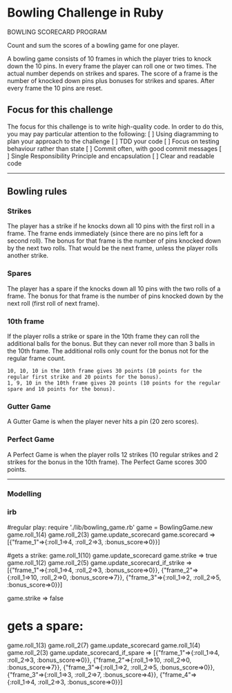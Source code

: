 Bowling Challenge in Ruby
=================

BOWLING SCORECARD PROGRAM


Count and sum the scores of a bowling game for one player.

A bowling game consists of 10 frames in which the player tries to knock down the 10 pins.
In every frame the player can roll one or two times. The actual number depends on strikes and spares. The score of a frame is the number of knocked down pins plus bonuses for strikes and spares. After every frame the 10 pins are reset.


## Focus for this challenge
The focus for this challenge is to write high-quality code.
In order to do this, you may pay particular attention to the following:
[ ] Using diagramming to plan your approach to the challenge
[ ] TDD your code
[ ] Focus on testing behaviour rather than state
[ ] Commit often, with good commit messages
[ ] Single Responsibility Principle and encapsulation
[ ] Clear and readable code

---
## Bowling rules

### Strikes

The player has a strike if he knocks down all 10 pins with the first roll in a frame. The frame ends immediately (since there are no pins left for a second roll). The bonus for that frame is the number of pins knocked down by the next two rolls. That would be the next frame, unless the player rolls another strike.

### Spares

The player has a spare if the knocks down all 10 pins with the two rolls of a frame. The bonus for that frame is the number of pins knocked down by the next roll (first roll of next frame).

### 10th frame

If the player rolls a strike or spare in the 10th frame they can roll the additional balls for the bonus. But they can never roll more than 3 balls in the 10th frame. The additional rolls only count for the bonus not for the regular frame count.

    10, 10, 10 in the 10th frame gives 30 points (10 points for the regular first strike and 20 points for the bonus).
    1, 9, 10 in the 10th frame gives 20 points (10 points for the regular spare and 10 points for the bonus).

### Gutter Game

A Gutter Game is when the player never hits a pin (20 zero scores).

### Perfect Game

A Perfect Game is when the player rolls 12 strikes (10 regular strikes and 2 strikes for the bonus in the 10th frame). The Perfect Game scores 300 points.

---

### Modelling


### irb
#regular play:
require './lib/bowling_game.rb'
game = BowlingGame.new
game.roll_1(4)
game.roll_2(3)
game.update_scorecard
game.scorecard
=> [{"frame_1"=>{:roll_1=>4, :roll_2=>3, :bonus_score=>0}}]

#gets a strike:
game.roll_1(10)
game.update_scorecard
game.strike
=> true
game.roll_1(2)
game.roll_2(5)
game.update_scorecard_if_strike
=>
[{"frame_1"=>{:roll_1=>4, :roll_2=>3, :bonus_score=>0}}, {"frame_2"=>{:roll_1=>10, :roll_2=>0, :bonus_score=>7}}, {"frame_3"=>{:roll_1=>2, :roll_2=>5, :bonus_score=>0}}]

game.strike
=> false

# gets a spare:
game.roll_1(3)
game.roll_2(7)
game.update_scorecard
game.roll_1(4)
game.roll_2(3)
game.update_scorecard_if_spare
=>
[{"frame_1"=>{:roll_1=>4, :roll_2=>3, :bonus_score=>0}}, {"frame_2"=>{:roll_1=>10, :roll_2=>0, :bonus_score=>7}}, {"frame_3"=>{:roll_1=>2, :roll_2=>5, :bonus_score=>0}}, {"frame_3"=>{:roll_1=>3, :roll_2=>7, :bonus_score=>4}}, {"frame_4"=>{:roll_1=>4, :roll_2=>3, :bonus_score=>0}}]
